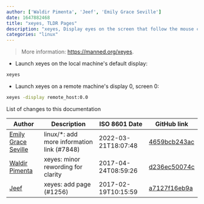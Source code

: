 ```yaml
---
author: ['Waldir Pimenta', 'Jeef', 'Emily Grace Seville']
date: 1647882468
title: "xeyes, TLDR Pages"
description: "xeyes, Display eyes on the screen that follow the mouse cursor."
categories: "linux"
---
```

> More information: <https://manned.org/xeyes>.

- Launch xeyes on the local machine's default display:

```bash
xeyes
```

- Launch xeyes on a remote machine's display 0, screen 0:

```bash
xeyes -display remote_host:0.0
```
List of changes to this documentation


Author | Description | ISO 8601 Date | GitHub link
------|-----|-----|-----
[Emily Grace Seville](mailto:emilyseville7cf@gmail.com) | linux/*: add more information link (#7848) | 2022-03-21T18:07:48 | [4659bcb243ac](https://github.com/tldr-pages/tldr/commit/4659bcb243ac572c9e0c95117097801f1e62bda4)
[Waldir Pimenta](mailto:waldyrious@gmail.com) | xeyes: minor rewording for clarity | 2017-04-24T08:59:26 | [d236ec50074c](https://github.com/tldr-pages/tldr/commit/d236ec50074cc249c12f6ec4b668fbac73ca978d)
[Jeef](mailto:jeeftor@users.noreply.github.com) | xeyes: add page (#1256) | 2017-02-19T10:15:59 | [a7127f16eb9a](https://github.com/tldr-pages/tldr/commit/a7127f16eb9a40808b515330b6d4640c68eafed5)

